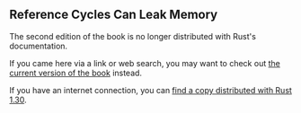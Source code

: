 ## Reference Cycles Can Leak Memory

The second edition of the book is no longer distributed with Rust's documentation.

If you came here via a link or web search, you may want to check out [the current
version of the book](../ch15-06-reference-cycles.html) instead.

If you have an internet connection, you can [find a copy distributed with
Rust
1.30](https://doc.rust-lang.org/1.30.0/book/second-edition/ch15-06-reference-cycles.html).